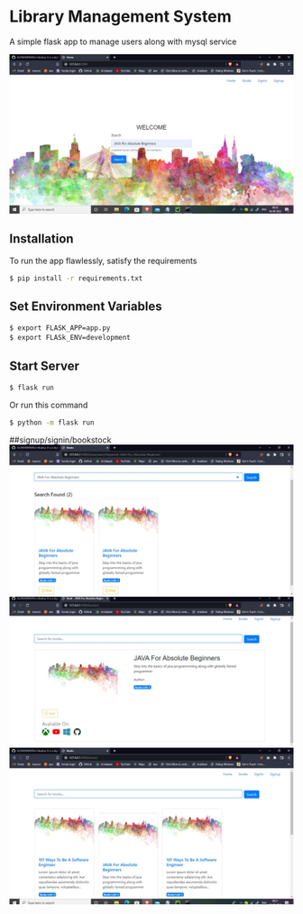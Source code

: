 # Library Management System
A simple flask app to manage users along with mysql service

![Libray Management App - Flask](https://github.com/ALONEWINNER/e-librabry/blob/main/1.jpg)

## Installation

To run the app flawlessly, satisfy the requirements
```bash
$ pip install -r requirements.txt
```

## Set Environment Variables
```bash
$ export FLASK_APP=app.py
$ export FLASk_ENV=development
```

## Start Server
```bash
$ flask run
```

Or run this command 
```bash
$ python -m flask run
```
##signup/signin/bookstock
![Libray Management App - Flask](https://github.com/ALONEWINNER/e-librabry/blob/main/2.jpg)
![Libray Management App - Flask](https://github.com/ALONEWINNER/e-librabry/blob/main/3.jpg)
![Libray Management App - Flask](https://github.com/ALONEWINNER/e-librabry/blob/main/4.jpg)
